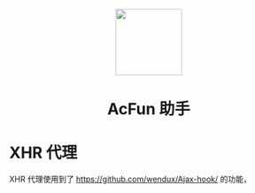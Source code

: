 <p align="center">
<img src="https://i.loli.net/2020/05/28/2k8dPLiGEZNHjny.png" width="120">
</p>
<h1 align="center">AcFun 助手</h1>

# XHR 代理
  XHR 代理使用到了 https://github.com/wendux/Ajax-hook/ 的功能，